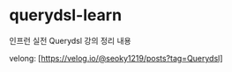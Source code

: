# querydsl-learn
인프런 실전 Querydsl 강의 정리 내용

velong: [https://velog.io/@seoky1219/posts?tag=Querydsl]

